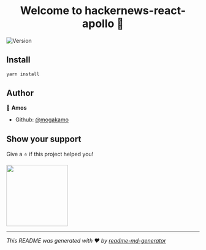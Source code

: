 <h1 align="center">Welcome to hackernews-react-apollo 👋</h1>
<p>
  <img alt="Version" src="https://img.shields.io/badge/version-0.0.0-blue.svg?cacheSeconds=2592000" />
</p>

## Install

```sh
yarn install
```

## Author

👤 **Amos**

* Github: [@mogakamo](https://github.com/mogakamo)

## Show your support

Give a ⭐️ if this project helped you!

<a href="https://www.patreon.com/mogaka\_dev">
  <img src="https://c5.patreon.com/external/logo/become_a_patron_button@2x.png" width="160">
</a>

***
_This README was generated with ❤️ by [readme-md-generator](https://github.com/kefranabg/readme-md-generator)_